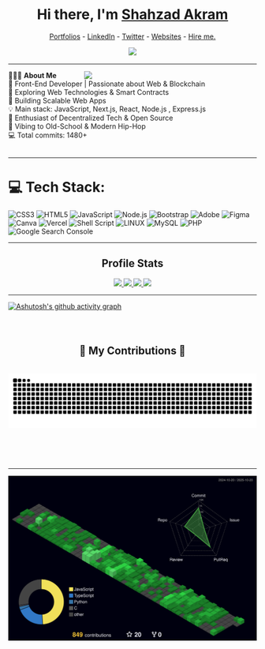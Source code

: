 <h1 align="center"> Hi there, I'm <a href="https://www.linkedin.com/in/shahzad-akram-250a2b25b/">Shahzad Akram</a> </h1>

<!--- Adding Header Elements -->
<p align="center">
  <a href="#">Portfolios</a> -
  <a href="https://www.linkedin.com/in/shahzad-akram-250a2b25b/">LinkedIn</a> - 
  <a href="#">Twitter</a> -
  <a href="#">Websites</a> -
<!--   <a href="https://crowdsource.google.com/about/blog/community-spotlight-friendship/">Google Featured</a> - -->
  <a href="https://www.upwork.com/freelancers/~01b0f6dea9423c63e7">Hire me.</a> 
</p>
<div align="center">
  <img src="https://profile-counter.glitch.me/shahzadakram786/count.svg?"  />
</div>
 

-----------------------------------------------------------
👨🏻‍💻 **About Me**<img src="https://i.gifer.com/3769.gif" min-width="300px" max-width="300px" width="350px" align="right"> </br>
🚀 Front-End Developer | Passionate about Web & Blockchain </br>
🔎 Exploring Web Technologies & Smart Contracts </br>
🔭 Building Scalable Web Apps </br>
💡 Main stack: JavaScript, Next.js, React, Node.js , Express.js </br>
🚩 Enthusiast of Decentralized Tech & Open Source </br>
🎵 Vibing to Old-School & Modern Hip-Hop </br>
💻 Total commits: 1480+  </br> </br>
<!--- Adding Tech Stack open Section -->

-----------------------------------------------------------

# 💻 Tech Stack:


![CSS3](https://img.shields.io/badge/css3-%231572B6.svg?style=for-the-badge&logo=css3&logoColor=white) 
![HTML5](https://img.shields.io/badge/html5-%23E34F26.svg?style=for-the-badge&logo=html5&logoColor=white) 
![JavaScript](https://img.shields.io/badge/javascript-%23323330.svg?style=for-the-badge&logo=javascript&logoColor=%23F7DF1E) 
![Node.js](https://img.shields.io/badge/Node.js-339933?style=for-the-badge&logo=nodedotjs&logoColor=white) 
![Bootstrap](https://img.shields.io/badge/bootstrap-%23563D7C.svg?style=for-the-badge&logo=bootstrap&logoColor=white) 
![Adobe](https://img.shields.io/badge/adobe-%23FF0000.svg?style=for-the-badge&logo=adobe&logoColor=white) 
![Figma](https://img.shields.io/badge/figma-%23F24E1E.svg?style=for-the-badge&logo=figma&logoColor=white) 
![Canva](https://img.shields.io/badge/Canva-%2300C4CC.svg?style=for-the-badge&logo=Canva&logoColor=white) 
![Vercel](https://img.shields.io/badge/vercel-%23000000.svg?style=for-the-badge&logo=vercel&logoColor=white) 
![Shell Script](https://img.shields.io/badge/shell_script-%23121011.svg?style=for-the-badge&logo=gnu-bash&logoColor=white) 
![LINUX](https://img.shields.io/badge/Linux-FCC624?style=for-the-badge&logo=linux&logoColor=black) 
![MySQL](https://img.shields.io/badge/mysql-%2300f.svg?style=for-the-badge&logo=mysql&logoColor=white) 
![PHP](https://img.shields.io/badge/php-%23777BB4.svg?style=for-the-badge&logo=php&logoColor=white)
![Google Search Console](https://img.shields.io/badge/Google_Search_Console-%23FF6F00.svg?style=for-the-badge&logo=google&logoColor=white)



-----------------------------------------------------------


<h2 align="center">Profile Stats</h2>


<div align="center">
  <a href="https://github.com/shahzadakram786" >
   <img height="155em" src="http://github-profile-summary-cards.vercel.app/api/cards/profile-details?username=shahzadakram786&theme=algolia"/>
   <img height="155em" src="http://github-profile-summary-cards.vercel.app/api/cards/most-commit-language?username=shahzadakram786&theme=algolia" />
   <img height="191em" src="https://github-readme-stats.vercel.app/api?username=shahzadakram786&hide_border=true&show=reviews,prs_merged,prs_merged_percentage&theme=algolia" />
   <img height="191em" src="https://github-readme-streak-stats.herokuapp.com/?user=shahzadakram786&theme=algolia&hide_border=true&stroke=0000" />
</a>

<div style='display: flex; align-items:center; gap: "10px";' align='center' >
<!--   <img src="https://leetcard.jacoblin.cool/shahzadakram?&theme=dark&" height="180" width="400" /> -->
</div>

</div>

<!--Line-->
<!-- <img src="https://user-images.githubusercontent.com/74038190/212284100-561aa473-3905-4a80-b561-0d28506553ee.gif" width="900"> -->


-----------------------------------------------------------



[![Ashutosh's github activity graph](https://github-readme-activity-graph.vercel.app/graph?username=shahzadakram786&bg_color=050f2c&color=2df598&line=00939b&point=e3e9f2&area=true&hide_border=true)](https://github.com/ashutosh00710/github-readme-activity-graph)


###

<br clear="both">

<div align="center">
  <h2>🐍 My Contributions 🐍</h2>
  <br>
  <img alt="snake eating my contributions" src="https://raw.githubusercontent.com/shahzadakram786/shahzadakram786/output/github-contribution-grid-snake.svg" />
  
  <br/><br/><br/>
</div>

<hr/>
<div align="center">
  <img src="https://github.com/shahzadakram786/shahzadakram786/blob/main/profile-3d-contrib/profile-night-green.svg"/>
</div>


